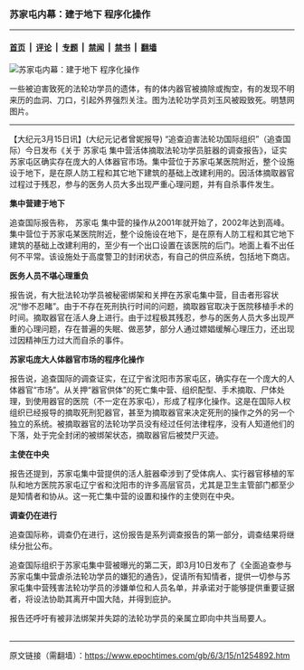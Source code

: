 ### 苏家屯内幕：建于地下 程序化操作

---

#### [首页](../../../..?n1254892) &nbsp;|&nbsp; [评论](../../../../../epoch-comment?n1254892) &nbsp;|&nbsp; [专题](../../../../../epoch-special?n1254892) &nbsp;|&nbsp; [禁闻](../../../../../epoch-news?n1254892) &nbsp;|&nbsp; [禁书](../../../../../books?n1254892) &nbsp;|&nbsp; [翻墙](https://github.com/gfw-breaker/nogfw/blob/master/README.md?n1254892)


<div><img alt="苏家屯内幕：建于地下 程序化操作" class="attachment-djy_600_400 size-djy_600_400 wp-post-image" src="https://i.epochtimes.com/assets/uploads/2006/03/60309184053789-600x400.jpg"/>
<div class="caption">
 <p>
  一些被迫害致死的法轮功学员的遗体，有的体内器官被摘除或掏空，有的发现不明来历的血洞、刀口，引起外界强烈关注。图为法轮功学员刘玉风被殴致死。明慧网图片。
 </p>
</div></div><hr/><div class="post_content" id="artbody" itemprop="articleBody">
 <!-- article content begin -->
 <p>
  【大纪元3月15日讯】(大纪元记者曾妮报导) “追查迫害法轮功国际组织”（追查国际）今日发布《关于
  <ok href="https://www.epochtimes.com/gb/tag/%E8%8B%8F%E5%AE%B6%E5%B1%AF.html">
   苏家屯
  </ok>
  集中营活体摘取法轮功学员脏器的调查报告》，证实苏家屯区确实存在庞大的人体器官市场。集中营位于苏家屯某医院附近，整个设施设于地下，是在原人防工程和其它地下建筑的基础上改建利用的。因活体摘取器官过程过于残忍，参与的医务人员大多出现严重心理问题，并有自杀事件发生。
 </p>
 <p>
  <b>
   集中营建于地下
  </b>
 </p>
 <p>
  追查国际报告称，
  <ok href="https://www.epochtimes.com/gb/tag/%E8%8B%8F%E5%AE%B6%E5%B1%AF.html">
   苏家屯
  </ok>
  集中营的操作从2001年就开始了，2002年达到高峰。集中营位于苏家屯某医院附近，整个设施设在地下，是在原有人防工程和其它地下建筑的基础上改建利用的，至少有一个出口设置在该医院的后门。地面上看不出任何不平常。该设施处于高度警卫的封闭状态，有自己的供应系统，包括地下商店。
 </p>
 <p>
  <b>
   医务人员不堪心理重负
  </b>
 </p>
 <p>
  报告说，有大批法轮功学员被秘密绑架和关押在苏家屯集中营，目击者形容状况“惨不忍睹”。由于不存在死刑执行时间的问题，摘取器官取决于医院移植手术的时间。摘取器官在活人身上进行。由于过程极其残忍，参与的医务人员大多出现严重的心理问题，存在普遍的失眠、做恶梦，部分人通过嫖娼缓解心理压力，还出现过因精神压力过大而自杀的事件。
 </p>
 <p>
  <b>
   苏家屯庞大人体器官市场的程序化操作
  </b>
 </p>
 <p>
  报告说，追查国际的调查证实，在辽宁省沈阳市苏家屯区，确实存在一个庞大的人体器官“市场”。从关押“器官供体”的死亡集中营、组织配型、手术摘取、尸体处理，到使用器官的医院（不一定在苏家屯），形成了程序化操作。这是在国际人权组织已经报导的摘取死刑犯器官，甚至为摘取器官来决定死刑的操作之外的另一个独立的系统。被摘取器官的法轮功学员没有经过任何法律程序，没有人知道他们的下落，处于完全封闭的被绑架状态，摘取器官后被焚尸灭迹。
 </p>
 <p>
  <b>
   主使在中央
  </b>
 </p>
 <p>
  报告还提到，苏家屯集中营提供的活人脏器牵涉到了受体病人、实行器官移植的军队和地方医院苏家屯辽宁省和沈阳市的许多高层官员，尤其是卫生主管部门都至少是知情者和协从。这一死亡集中营的设置和操作的主使则在中央。
 </p>
 <p>
  <b>
   调查仍在进行
  </b>
 </p>
 <p>
  追查国际称，调查仍在进行，这份报告是系列调查报告的第一部分，调查结果将继续分批公布。
 </p>
 <p>
  追查国际组织于苏家屯集中营被曝光的第二天，即3月10日发布了《全面追查参与苏家屯集中营虐杀法轮功学员的嫌犯的通告》，促请所有知情者，提供一切参与苏家屯集中营残害法轮功学员的涉嫌单位和人员名单，并承诺对于能够提供重要证据者，将设法协助其离开中国大陆，并得到庇护。
 </p>
 <p>
  报告还呼吁有被非法绑架并失踪的法轮功学员的亲属立即向中共当局要人。
  <br/>
  <font color="#ffffff">
   (http://www.dajiyuan.com)
  </font>
 </p>
 <!-- article content end -->
 <div id="below_article_ad">
 </div>
</div>


---

原文链接（需翻墙）：https://www.epochtimes.com/gb/6/3/15/n1254892.htm